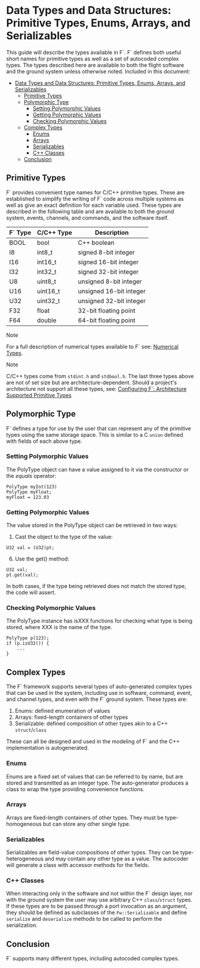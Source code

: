 # Data Types and Data Structures: Primitive Types, Enums, Arrays, and Serializables

This guide will describe the types available in F´.  F´ defines both useful short names for primitive types as well as
a set of autocoded complex types.  The types described here are available to both the flight software and the ground
system unless otherwise noted. Included in this document:

- [Data Types and Data Structures: Primitive Types, Enums, Arrays, and Serializables](#data-types-and-data-structures-primitive-types-enums-arrays-and-serializables)
  - [Primitive Types](#primitive-types)
  - [Polymorphic Type](#polymorphic-type)
    - [Setting Polymorphic Values](#setting-polymorphic-values)
    - [Getting Polymorphic Values](#getting-polymorphic-values)
    - [Checking Polymorphic Values](#checking-polymorphic-values)
  - [Complex Types](#complex-types)
    - [Enums](#enums)
    - [Arrays](#arrays)
    - [Serializables](#serializables)
    - [C++ Classes](#c-classes)
  - [Conclusion](#conclusion)

## Primitive Types

F´ provides convenient type names for C/C++ primitive types. These are established to simplify the writing of F´ code
across multiple systems as well as give an exact definition for each variable used. These types are described in the
following table and are available to both the ground system, events, channels, and commands, and the software itself.

| F´ Type | C/C++ Type | Description             |
|---------|------------|-------------------------|
| BOOL    | bool       | C++ boolean             |
| I8      | int8_t     | signed 8-bit integer    |
| I16     | int16_t    | signed 16-bit integer   |
| I32     | int32_t    | signed 32-bit integer   |
| U8      | uint8_t    | unsigned 8-bit integer  |
| U16     | uint16_t   | unsigned 16-bit integer |
| U32     | uint32_t   | unsigned 32-bit integer |
| F32     | float      | 32-bit floating point   |
| F64     | double     | 64-bit floating point   |

> [!NOTE]
> For a full description of numerical types available to F´ see: [Numerical Types](../../reference/numerical-types.md).

> [!NOTE]
> C/C++ types come from `stdint.h` and `stdbool.h`.  The last three types above are not of set size but are architecture-dependent. Should a project's architecture not support all these types, see: [Configuring F´: Architecture Supported Primitive Types](../framework/configuring-fprime.md)

## Polymorphic Type

F´ defines a type for use by the user that can represent any of the primitive types using the same storage space. This
is similar to a C `union` defined with fields of each above type.

### Setting Polymorphic Values

The PolyType object can have a value assigned to it via the constructor or the *equals* operator:

```
PolyType myInt(123)
PolyType myFloat;
myFloat = 123.03
```

### Getting Polymorphic Values

The value stored in the PolyType object can be retrieved in two ways:

1)  Cast the object to the type of the value:
```
U32 val = (U32)pt;
```
6)  Use the get() method:
```
U32 val;
pt.get(val);
```

In both cases, if the type being retrieved does not match the stored
type, the code will assert.

### Checking Polymorphic Values

The PolyType instance has isXXX functions for checking what type is being stored, where XXX is the name of the type.

```
PolyType p(123);
if (p.isU32()) {
    ...
}
```

## Complex Types

The F´ framework supports several types of auto-generated complex types that can be used in the system, including use
in software, command, event, and channel types, and even with the F´ ground system. These types are:

1. Enums: defined enumeration of values
2. Arrays: fixed-length containers of other types
3. Serializable: defined composition of other types akin to a C++ `struct`/`class`

These can all be designed and used in the modeling of F´ and the C++ implementation is autogenerated.

### Enums

Enums are a fixed set of values that can be referred to by name, but are stored and transmitted as an integer type. The
auto-generator produces a class to wrap the type providing convenience functions.

### Arrays

Arrays are fixed-length containers of other types. They must be type-homogeneous but can store any other single type.

### Serializables

Serializables are field-value compositions of other types. They can be type-heterogeneous and may contain any other type
as a value. The autocoder will generate a class with accessor methods for the fields.

### C++ Classes

When interacting only in the software and not within the F´ design layer, nor with the ground system the user may use
arbitrary C++ `class`/`struct` types. If these types are to be passed through a port invocation as an argument, they
should be defined as subclasses of the `Fw::Serializable` and define `serialize` and `deserialize` methods to be called
to perform the serialization.

## Conclusion

F´ supports many different types, including autocoded complex types.
